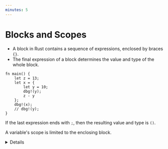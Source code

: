```yaml
---
minutes: 5
---
```


# Blocks and Scopes

- A block in Rust contains a sequence of expressions, enclosed by braces `{}`.
- The final expression of a block determines the value and type of the whole
  block.

```rust,editable
fn main() {
    let z = 13;
    let x = {
        let y = 10;
        dbg!(y);
        z - y
    };
    dbg!(x);
    // dbg!(y);
}
```

If the last expression ends with `;`, then the resulting value and type is `()`.

A variable's scope is limited to the enclosing block.

<details>

- You can explain that dbg! is a Rust macro that prints and returns the value of
  a given expression for quick and dirty debugging.

- You can show how the value of the block changes by changing the last line in
  the block. For instance, adding/removing a semicolon or using a `return`.

- Demonstrate that attempting to access `y` outside of its scope won't compile.

- Values are effectively "deallocated" when they go out of their scope, even if
  their data on the stack is still there.

</details>
